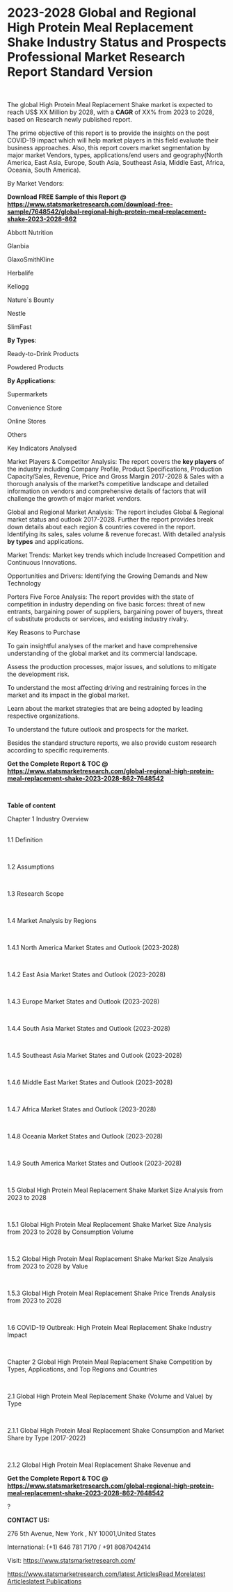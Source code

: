<h1>2023-2028 Global and Regional High Protein Meal Replacement Shake Industry Status and Prospects Professional Market Research Report Standard Version</h1><br/><p>The global High Protein Meal Replacement Shake market is expected to reach US$ XX Million by 2028, with a <strong>CAGR</strong> of XX% from 2023 to 2028, based on Research newly published report.</p>
 
 
 
 <p>The prime objective of this report is to provide the insights on the post COVID-19 impact which will help market players in this field evaluate their business approaches. Also, this report covers market segmentation by major market Vendors, types, applications/end users and geography(North America, East Asia, Europe, South Asia, Southeast Asia, Middle East, Africa, Oceania, South America).</p>
 
 
 
 <p>By Market Vendors:</p>
 
 
 
 <p><strong>Download FREE Sample of this Report @ <a href="https://www.statsmarketresearch.com/download-free-sample/7648542/global-regional-high-protein-meal-replacement-shake-2023-2028-862">https://www.statsmarketresearch.com/download-free-sample/7648542/global-regional-high-protein-meal-replacement-shake-2023-2028-862</a></strong></p>
 
 
 
 <p>Abbott Nutrition</p>
 
 
 
 <p>Glanbia</p>
 
 
 
 <p>GlaxoSmithKline</p>
 
 
 
 <p>Herbalife</p>
 
 
 
 <p>Kellogg</p>
 
 
 
 <p>Nature`s Bounty</p>
 
 
 
 <p>Nestle</p>
 
 
 
 <p>SlimFast</p>
 
 
 
 <p><strong>By Types</strong>:</p>
 
 
 
 <p>Ready-to-Drink Products</p>
 
 
 
 <p>Powdered Products</p>
 
 
 
 <p><strong><strong>By Applications</strong></strong>:</p>
 
 
 
 <p>Supermarkets</p>
 
 
 
 <p>Convenience Store</p>
 
 
 
 <p>Online Stores</p>
 
 
 
 <p>Others</p>
 
 
 
 <p>Key Indicators Analysed</p>
 
 
 
 <p>Market Players & Competitor Analysis: The report covers the <strong>key players</strong> of the industry including Company Profile, Product Specifications, Production Capacity/Sales, Revenue, Price and Gross Margin 2017-2028 & Sales with a thorough analysis of the market?s competitive landscape and detailed information on vendors and comprehensive details of factors that will challenge the growth of major market vendors.</p>
 
 
 
 <p>Global and Regional Market Analysis: The report includes Global & Regional market status and outlook 2017-2028. Further the report provides break down details about each region & countries covered in the report. Identifying its sales, sales volume & revenue forecast. With detailed analysis <strong>by types</strong> and applications.</p>
 
 
 
 <p>Market Trends: Market key trends which include Increased Competition and Continuous Innovations.</p>
 
 
 
 <p>Opportunities and Drivers: Identifying the Growing Demands and New Technology</p>
 
 
 
 <p>Porters Five Force Analysis: The report provides with the state of competition in industry depending on five basic forces: threat of new entrants, bargaining power of suppliers, bargaining power of buyers, threat of substitute products or services, and existing industry rivalry.</p>
 
 
 
 <p>Key Reasons to Purchase</p>
 
 
 
 <p>To gain insightful analyses of the market and have comprehensive understanding of the global market and its commercial landscape.</p>
 
 
 
 <p>Assess the production processes, major issues, and solutions to mitigate the development risk.</p>
 
 
 
 <p>To understand the most affecting driving and restraining forces in the market and its impact in the global market.</p>
 
 
 
 <p>Learn about the market strategies that are being adopted by leading respective organizations.</p>
 
 
 
 <p>To understand the future outlook and prospects for the market.</p>
 
 
 
 <p>Besides the standard structure reports, we also provide custom research according to specific requirements.</p>
 
 
 
 <div><b>Get the Complete Report & TOC @ <a href="https://www.statsmarketresearch.com/global-regional-high-protein-meal-replacement-shake-2023-2028-862-7648542">https://www.statsmarketresearch.com/global-regional-high-protein-meal-replacement-shake-2023-2028-862-7648542</a></b></div>
 
 
 
 <p><br />
 
 <b>Table of content</b></p>
 
 
 
 <p>Chapter 1 Industry Overview<br />
 
 <br />
 
 1.1 Definition<br />
 
 <br />
 
 1.2 Assumptions<br />
 
 <br />
 
 1.3 Research Scope<br />
 
 <br />
 
 1.4 Market Analysis by Regions<br />
 
 <br />
 
 1.4.1 North America Market States and Outlook (2023-2028)<br />
 
 <br />
 
 1.4.2 East Asia Market States and Outlook (2023-2028)<br />
 
 <br />
 
 1.4.3 Europe Market States and Outlook (2023-2028)<br />
 
 <br />
 
 1.4.4 South Asia Market States and Outlook (2023-2028)<br />
 
 <br />
 
 1.4.5 Southeast Asia Market States and Outlook (2023-2028)<br />
 
 <br />
 
 1.4.6 Middle East Market States and Outlook (2023-2028)<br />
 
 <br />
 
 1.4.7 Africa Market States and Outlook (2023-2028)<br />
 
 <br />
 
 1.4.8 Oceania Market States and Outlook (2023-2028)<br />
 
 <br />
 
 1.4.9 South America Market States and Outlook (2023-2028)<br />
 
 <br />
 
 1.5 Global High Protein Meal Replacement Shake Market Size Analysis from 2023 to 2028<br />
 
 <br />
 
 1.5.1 Global High Protein Meal Replacement Shake Market Size Analysis from 2023 to 2028 by Consumption Volume<br />
 
 <br />
 
 1.5.2 Global High Protein Meal Replacement Shake Market Size Analysis from 2023 to 2028 by Value<br />
 
 <br />
 
 1.5.3 Global High Protein Meal Replacement Shake Price Trends Analysis from 2023 to 2028<br />
 
 <br />
 
 1.6 COVID-19 Outbreak: High Protein Meal Replacement Shake Industry Impact<br />
 
 <br />
 
 Chapter 2 Global High Protein Meal Replacement Shake Competition by Types, Applications, and Top Regions and Countries<br />
 
 <br />
 
 2.1 Global High Protein Meal Replacement Shake (Volume and Value) by Type<br />
 
 <br />
 
 2.1.1 Global High Protein Meal Replacement Shake Consumption and Market Share by Type (2017-2022)<br />
 
 <br />
 
 2.1.2 Global High Protein Meal Replacement Shake Revenue and</p>
 
 
 
 <div><b>Get the Complete Report & TOC @ <a href="https://www.statsmarketresearch.com/global-regional-high-protein-meal-replacement-shake-2023-2028-862-7648542">https://www.statsmarketresearch.com/global-regional-high-protein-meal-replacement-shake-2023-2028-862-7648542</a></b></div>
 
 
 
 <p>? </p>
 
 
 
 <p><b>CONTACT US:</b><br />
 
 276 5th Avenue, New York , NY 10001,United States<br />
 
 International: (+1) 646 781 7170 / +91 8087042414<br />
 
 Visit: <a href="https://www.statsmarketresearch.com/">https://www.statsmarketresearch.com/</a><br />
 
 <a href="https://gyeongbokgung.com">https://www.statsmarketresearch.com/</a><a href="https://hallyeomaritime.com">latest Articles</a><a href="https://jingwansa.com">Read More</a><a href="https://nguoiviet.jp/">latest Articles</a><a href="https://www.intelmarketresearch.com/">latest Publications</a></p>